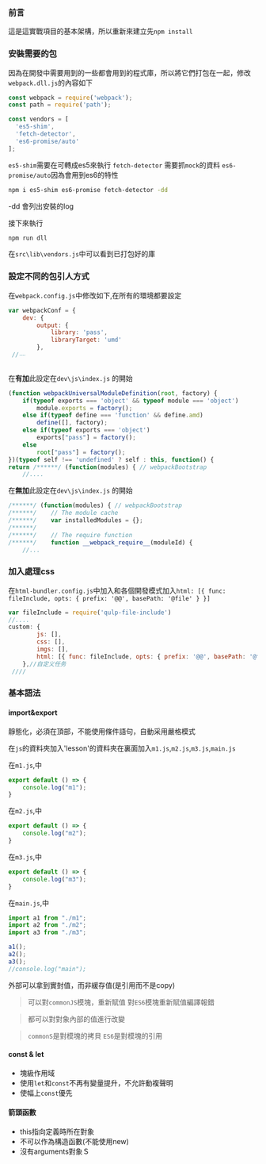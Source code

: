 ### 前言

這是這實戰項目的基本架構，所以重新來建立先`npm install`

### 安裝需要的包

因為在開發中需要用到的一些都會用到的程式庫，所以將它們打包在一起，修改`webpack.dll.js`的內容如下

```js
const webpack = require('webpack');
const path = require('path');

const vendors = [
  'es5-shim',
  'fetch-detector',
  'es6-promise/auto'
];
```

`es5-shim`需要在可轉成es5來執行
`fetch-detector` 需要抓`mock`的資料
`es6-promise/auto`因為會用到es6的特性

```sh
npm i es5-shim es6-promise fetch-detector -dd
```

-dd 會列出安裝的log

接下來執行

```sh
npm run dll
```

在`src\lib\vendors.js`中可以看到已打包好的庫

### 設定不同的包引人方式

在`webpack.config.js`中修改如下,在所有的環境都要設定

```js
var webpackConf = {
    dev: {
        output: {
            library: 'pass',
            libraryTarget: 'umd'
        },
 //‧‧‧‧
        
```

在**有加**此設定在`dev\js\index.js` 的開始

```js
(function webpackUniversalModuleDefinition(root, factory) {
	if(typeof exports === 'object' && typeof module === 'object')
		module.exports = factory();
	else if(typeof define === 'function' && define.amd)
		define([], factory);
	else if(typeof exports === 'object')
		exports["pass"] = factory();
	else
		root["pass"] = factory();
})(typeof self !== 'undefined' ? self : this, function() {
return /******/ (function(modules) { // webpackBootstrap
    //....
```

在**無加**此設定在`dev\js\index.js` 的開始

```js
/******/ (function(modules) { // webpackBootstrap
/******/ 	// The module cache
/******/ 	var installedModules = {};
/******/
/******/ 	// The require function
/******/ 	function __webpack_require__(moduleId) {
    //...
```

### 加入處理css

在`html-bundler.config.js`中加入和各個開發模式加入`html: [{ func: fileInclude, opts: { prefix: '@@', basePath: '@file' } }]`

```js
var fileInclude = require('qulp-file-include')
//....
custom: {
        js: [],
        css: [],
        imgs: [],
        html: [{ func: fileInclude, opts: { prefix: '@@', basePath: '@file' } }]
    },//自定义任务
 ////       
```

### 基本語法

#### import&export

靜態化，必須在頂部，不能使用條件語句，自動采用嚴格模式

在`js`的資料夾加入'lesson'的資料夾在裏面加入`m1.js`,`m2.js`,`m3.js`,`main.js`

在`m1.js`,中

```js
export default () => {
    console.log("m1");
}
```
在`m2.js`,中

```js
export default () => {
    console.log("m2");
}
```
在`m3.js`,中

```js
export default () => {
    console.log("m3");
}
```
在`main.js`,中

```js
import a1 from "./m1";
import a2 from "./m2";
import a3 from "./m3";

a1();
a2();
a3();
//console.log("main");
```
外部可以拿到實尌值，而非緩存值(是引用而不是copy)


> 可以對`commonJS`模塊，重新賦值
對`ES6`模塊重新賦值編譯報錯

> 都可以對對象內部的值進行改變

> `commonS`是對模塊的拷貝
> `ES6`是對模塊的引用



#### const & let

- 塊級作用域
- 使用`let`和`const`不再有變量提升，不允許動複聲明
- 使幅上`const`優先

#### 箭頭函數

- this指向定義時所在對象
- 不可以作為構造函數(不能使用new)
- 沒有arguments對象Ｓ

